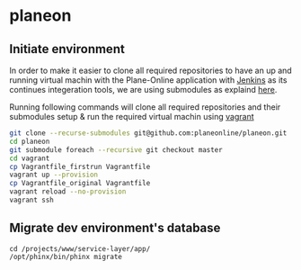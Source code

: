 planeon
===========


Initiate environment 
-
In order to make it easier to clone all required repositories to have an up and running virtual machin with the Plane-Online application with [Jenkins](https://github.com/planeonline/jenkins) as its continues integeration tools, we are using submodules as explaind [here](https://github.com/planeonline/planeon/wiki).

Running following commands will clone all required repositories and their submodules setup & run the required virtual machin using [vagrant](https://github.com/planeonline/vagrant)

``` bash
git clone --recurse-submodules git@github.com:planeonline/planeon.git
cd planeon
git submodule foreach --recursive git checkout master
cd vagrant
cp Vagrantfile_firstrun Vagrantfile
vagrant up --provision
cp Vagrantfile_original Vagrantfile
vagrant reload --no-provision
vagrant ssh
```

Migrate dev environment's database
-
```
cd /projects/www/service-layer/app/
/opt/phinx/bin/phinx migrate
```
